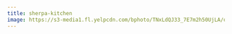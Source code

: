 ```yaml
---
title: sherpa-kitchen
image: https://s3-media1.fl.yelpcdn.com/bphoto/TNxLdQJ33_7E7m2h50UjLA/o.jpg
---
```

